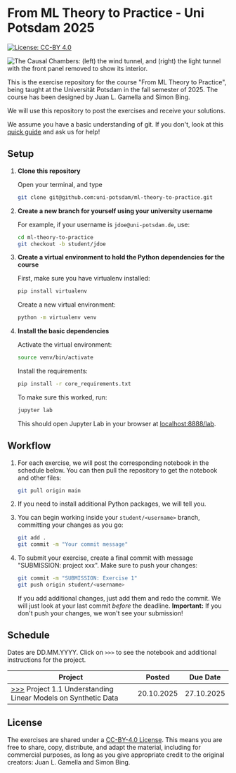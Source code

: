 # From ML Theory to Practice - Uni Potsdam 2025

[![License: CC-BY 4.0](https://img.shields.io/static/v1.svg?logo=creativecommons&logoColor=white&label=License&message=CC-BY%204.0&color=yellow)](https://creativecommons.org/licenses/by/4.0/)

![The Causal Chambers: (left) the wind tunnel, and (right) the light tunnel with the front panel removed to show its interior.](https://causalchamber.s3.eu-central-1.amazonaws.com/downloadables/the_chambers.jpg)

This is the exercise repository for the course "From ML Theory to Practice", being taught at the Universität Potsdam in the fall semester of 2025. The course has been designed by Juan L. Gamella and Simon Bing.

We will use this repository to post the exercises and receive your solutions.

We assume you have a basic understanding of git. If you don't, look at this [quick guide](https://rogerdudler.github.io/git-guide/) and ask us for help!

## Setup

1. **Clone this repository**

    Open your terminal, and type
   ```bash
   git clone git@github.com:uni-potsdam/ml-theory-to-practice.git
   ```

2. **Create a new branch for yourself using your university username**

    For example, if your username is `jdoe@uni-potsdam.de`, use:
   ```bash
   cd ml-theory-to-practice
   git checkout -b student/jdoe
   ```

4. **Create a virtual environment to hold the Python dependencies for the course**

   First, make sure you have virtualenv installed:
   ```bash
   pip install virtualenv
   ```
   
   Create a new virtual environment:
   ```bash
   python -m virtualenv venv
   ```

5. **Install the basic dependencies**
   
   Activate the virtual environment:
   ```bash
   source venv/bin/activate
   ```
   
   Install the requirements:
   ```bash
   pip install -r core_requirements.txt
   ```
   
   To make sure this worked, run:
   ```bash
   jupyter lab
   ```
   This should open Jupyter Lab in your browser at [localhost:8888/lab](http://localhost:8888/lab).

## Workflow

1. For each exercise, we will post the corresponding notebook in the schedule below. You can then pull the repository to get the notebook and other files:
   ```bash
   git pull origin main
   ```

2. If you need to install additional Python packages, we will tell you.

3. You can begin working inside your `student/<username>` branch, committing your changes as you go:
   ```bash
   git add .
   git commit -m "Your commit message"
   ```

4. To submit your exercise, create a final commit with message "SUBMISSION: project xxx". Make sure to push your changes:
   ```bash
   git commit -m "SUBMISSION: Exercise 1"
   git push origin student/<username>
   ```
   If you add additional changes, just add them and redo the commit. We will just look at your last commit _before_ the deadline.
   **Important:** If you don't push your changes, we won't see your submission!

## Schedule

Dates are DD.MM.YYYY. Click on `>>>` to see the notebook and additional instructions for the project.

| Project                                                                      | Posted     | Due Date   |
|------------------------------------------------------------------------------|------------|------------|
| [>>>](project_11/) Project 1.1 Understanding Linear Models on Synthetic Data | 20.10.2025 | 27.10.2025 |

## License

The exercises are shared under a [CC-BY-4.0 License](https://creativecommons.org/licenses/by/4.0/). This means you are free to share, copy, distribute, and adapt the material, including for commercial purposes, as long as you give appropriate credit to the original creators: Juan L. Gamella and Simon Bing.
